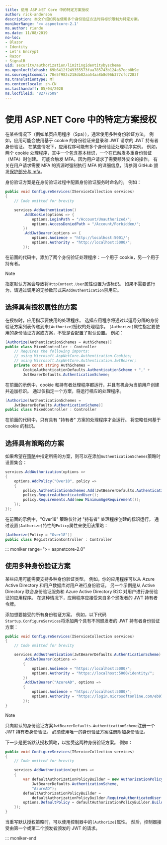 ```yaml
---
title: 使用 ASP.NET Core 中的特定方案授权
author: rick-anderson
description: 本文介绍如何在使用多个身份验证方法时将标识限制为特定方案。
monikerRange: '>= aspnetcore-2.1'
ms.author: riande
ms.date: 11/08/2019
no-loc:
- Blazor
- Identity
- Let's Encrypt
- Razor
- SignalR
uid: security/authorization/limitingidentitybyscheme
ms.openlocfilehash: 69b6412f249355573faa785743b124a67ecb8b9e
ms.sourcegitcommit: 70e5f982c218db82aa54aa8b8d96b377cfc7283f
ms.translationtype: MT
ms.contentlocale: zh-CN
ms.lasthandoff: 05/04/2020
ms.locfileid: "82777509"
---
```

# <a name="authorize-with-a-specific-scheme-in-aspnet-core"></a>使用 ASP.NET Core 中的特定方案授权

在某些情况下（例如单页应用程序（Spa）），通常使用多种身份验证方法。 例如，应用可能会使用基于 cookie 的身份验证来登录和 JWT 请求的 JWT 持有者身份验证。 在某些情况下，应用程序可能有多个身份验证处理程序实例。 例如，两个 cookie 处理程序，其中一个包含基本标识，一个在已触发多重身份验证（MFA）时创建。 可能会触发 MFA，因为用户请求了需要额外安全的操作。 有关在用户请求需要 MFA 的资源时强制执行 MFA 的详细信息，请参阅 GitHub 颁发[保护部分与 mfa](https://github.com/dotnet/AspNetCore.Docs/issues/15791#issuecomment-580464195)。

身份验证方案是在身份验证过程中配置身份验证服务时命名的。 例如：

```csharp
public void ConfigureServices(IServiceCollection services)
{
    // Code omitted for brevity

    services.AddAuthentication()
        .AddCookie(options => {
            options.LoginPath = "/Account/Unauthorized/";
            options.AccessDeniedPath = "/Account/Forbidden/";
        })
        .AddJwtBearer(options => {
            options.Audience = "http://localhost:5001/";
            options.Authority = "http://localhost:5000/";
        });
```

在前面的代码中，添加了两个身份验证处理程序：一个用于 cookie，另一个用于持有者。

>[!NOTE]
>指定默认方案会导致将`HttpContext.User`属性设置为该标识。 如果不需要该行为，请通过调用的无参数形式来`AddAuthentication`禁用它。

## <a name="selecting-the-scheme-with-the-authorize-attribute"></a>选择具有授权属性的方案

在授权时，应用指示要使用的处理程序。 选择应用程序将通过以逗号分隔的身份验证方案列表传递到来`[Authorize]`授权的处理程序。 `[Authorize]`属性指定要使用的身份验证方案或方案，不管是否配置了默认设置。 例如：

```csharp
[Authorize(AuthenticationSchemes = AuthSchemes)]
public class MixedController : Controller
    // Requires the following imports:
    // using Microsoft.AspNetCore.Authentication.Cookies;
    // using Microsoft.AspNetCore.Authentication.JwtBearer;
    private const string AuthSchemes =
        CookieAuthenticationDefaults.AuthenticationScheme + "," +
        JwtBearerDefaults.AuthenticationScheme;
```

在前面的示例中，cookie 和持有者处理程序都运行，并且有机会为当前用户创建并追加标识。 通过仅指定一个方案，将运行相应的处理程序。

```csharp
[Authorize(AuthenticationSchemes = 
    JwtBearerDefaults.AuthenticationScheme)]
public class MixedController : Controller
```

在前面的代码中，只有具有 "持有者" 方案的处理程序才会运行。 将忽略任何基于 cookie 的标识。

## <a name="selecting-the-scheme-with-policies"></a>选择具有策略的方案

如果希望在[策略](xref:security/authorization/policies)中指定所需的方案，则可以在添加`AuthenticationSchemes`策略时设置集合：

```csharp
services.AddAuthorization(options =>
{
    options.AddPolicy("Over18", policy =>
    {
        policy.AuthenticationSchemes.Add(JwtBearerDefaults.AuthenticationScheme);
        policy.RequireAuthenticatedUser();
        policy.Requirements.Add(new MinimumAgeRequirement());
    });
});
```

在前面的示例中，"Over18" 策略仅针对 "持有者" 处理程序创建的标识运行。 通过设置`[Authorize]`特性的`Policy`属性来使用该策略：

```csharp
[Authorize(Policy = "Over18")]
public class RegistrationController : Controller
```

::: moniker range=">= aspnetcore-2.0"

## <a name="use-multiple-authentication-schemes"></a>使用多种身份验证方案

某些应用可能需要支持多种身份验证类型。 例如，你的应用程序可以从 Azure Active Directory 和用户数据库对用户进行身份验证。 另一个示例是从 Active Directory 联合身份验证服务和 Azure Active Directory B2C 对用户进行身份验证的应用程序。 在这种情况下，应用程序应接受来自多个颁发者的 JWT 持有者令牌。

添加想要接受的所有身份验证方案。 例如，以下代码`Startup.ConfigureServices`将添加两个具有不同颁发者的 JWT 持有者身份验证方案：

```csharp
public void ConfigureServices(IServiceCollection services)
{
    // Code omitted for brevity

    services.AddAuthentication(JwtBearerDefaults.AuthenticationScheme)
        .AddJwtBearer(options =>
        {
            options.Audience = "https://localhost:5000/";
            options.Authority = "https://localhost:5000/identity/";
        })
        .AddJwtBearer("AzureAD", options =>
        {
            options.Audience = "https://localhost:5000/";
            options.Authority = "https://login.microsoftonline.com/eb971100-6f99-4bdc-8611-1bc8edd7f436/";
        });
}
```

> [!NOTE]
> 只向默认的身份验证方案`JwtBearerDefaults.AuthenticationScheme`注册一个 JWT 持有者身份验证。 必须使用唯一的身份验证方案注册附加身份验证。

下一步是更新默认授权策略，以接受这两种身份验证方案。 例如：

```csharp
public void ConfigureServices(IServiceCollection services)
{
    // Code omitted for brevity

    services.AddAuthorization(options =>
    {
        var defaultAuthorizationPolicyBuilder = new AuthorizationPolicyBuilder(
            JwtBearerDefaults.AuthenticationScheme,
            "AzureAD");
        defaultAuthorizationPolicyBuilder = 
            defaultAuthorizationPolicyBuilder.RequireAuthenticatedUser();
        options.DefaultPolicy = defaultAuthorizationPolicyBuilder.Build();
    });
}
```

当重写默认授权策略时，可以使用控制器中的`[Authorize]`属性。 然后，控制器接受由第一个或第二个颁发者颁发的 JWT 的请求。

::: moniker-end
